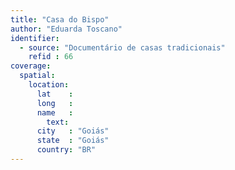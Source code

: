 ```yaml
---
title: "Casa do Bispo"
author: "Eduarda Toscano"
identifier:
  - source: "Documentário de casas tradicionais"
    refid : 66
coverage:
  spatial:
    location:
      lat    :
      long   :
      name   :
        text:
      city   : "Goiás"
      state  : "Goiás"
      country: "BR"
---
```


